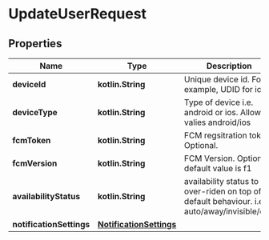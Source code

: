 
# UpdateUserRequest

## Properties
Name | Type | Description | Notes
------------ | ------------- | ------------- | -------------
**deviceId** | **kotlin.String** | Unique device id. For example, UDID for ios |  [optional]
**deviceType** | **kotlin.String** | Type of device i.e. android or ios. Allowed valies android/ios |  [optional]
**fcmToken** | **kotlin.String** | FCM regsitration token. Optional. |  [optional]
**fcmVersion** | **kotlin.String** | FCM Version. Optional. default value is f1 |  [optional]
**availabilityStatus** | **kotlin.String** | availability status to be over-riden on top of default behaviour. i.e. auto/away/invisible/dnd |  [optional]
**notificationSettings** | [**NotificationSettings**](NotificationSettings.md) |  |  [optional]



